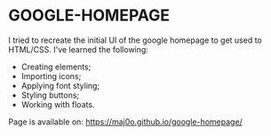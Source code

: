 # GOOGLE-HOMEPAGE

I tried to recreate the initial UI of the google homepage to get used to HTML/CSS. I've learned the following:

- Creating elements;
- Importing icons;
- Applying font styling;
- Styling buttons;
- Working with floats.

Page is available on: https://maj0o.github.io/google-homepage/

